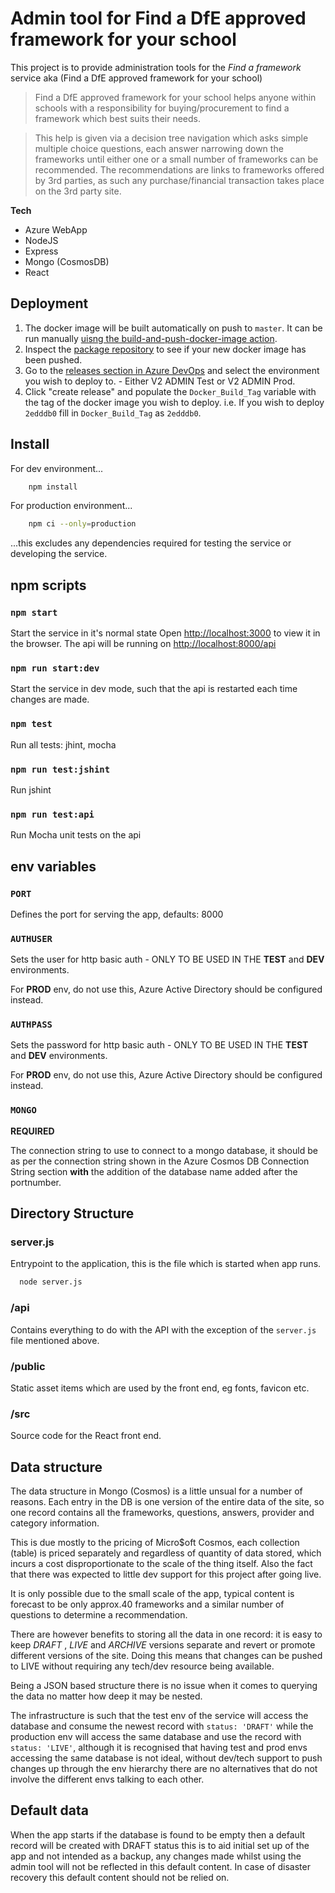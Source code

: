 # Admin tool for Find a DfE approved framework for your school #

This project is to provide administration tools for the *Find a framework* service aka (Find a DfE approved framework for your school)

> Find a DfE approved framework for your school helps anyone within schools with a responsibility for buying/procurement to find a framework which best suits their needs.

> This help is given via a decision tree navigation which asks simple multiple choice questions, each answer narrowing down the frameworks until either one or a small number of frameworks can be recommended. The recommendations are links to frameworks offered by 3rd parties, as such any purchase/financial transaction takes place on the 3rd party site.

**Tech**

- Azure WebApp
- NodeJS
- Express
- Mongo (CosmosDB)
- React

## Deployment

1. The docker image will be built automatically on push to `master`. It can be run manually [uisng the build-and-push-docker-image action](https://github.com/DFE-Digital/buying-for-schools-admin/actions/workflows/build-and-push-docker-image.yml).
2. Inspect the [package repository](https://github.com/dfe-digital/buying-for-schools-admin/pkgs/container/buying-for-schools-admin) to see if your new docker image has been pushed.
3. Go to the [releases section in Azure DevOps](https://dfe-ssp.visualstudio.com/S107-Find-a-DfE-approved-framework-for-your-school/_release?_a=releases&view=mine&definitionId=19) and select the environment you wish to deploy to. - Either V2 ADMIN Test or V2 ADMIN Prod.
4. Click "create release" and populate the `Docker_Build_Tag` variable with the tag of the docker image you wish to deploy. i.e. If you wish to deploy `2edddb0` fill in `Docker_Build_Tag` as `2edddb0`.


## Install ##

For dev environment...

```sh
    npm install
```

For production environment...

```sh
    npm ci --only=production
```

...this excludes any dependencies required for testing the service or developing the service.


## npm scripts ##

### ` npm start ` ###
Start the service in it's normal state
Open [http://localhost:3000](http://localhost:3000) to view it in the browser.
The api will be running on [http://localhost:8000/api](http://localhost:8000/api)

### ` npm run start:dev ` ###
Start the service in dev mode, such that the api is restarted each time changes are made.

### ` npm test ` ###
Run all tests: jhint, mocha

### ` npm run test:jshint ` ###
Run jshint

### ` npm run test:api ` ###
Run Mocha unit tests on the api


## env variables ##

### ` PORT ` ###

Defines the port for serving the app, defaults: 8000


### ` AUTHUSER ` ###

Sets the user for http basic auth - ONLY TO BE USED IN THE **TEST** and **DEV** environments.

For **PROD** env, do not use this, Azure Active Directory should be configured instead.


### ` AUTHPASS ` ###

Sets the password for http basic auth - ONLY TO BE USED IN THE **TEST** and **DEV** environments.

For **PROD** env, do not use this, Azure Active Directory should be configured instead.


### ` MONGO ` ###

**REQUIRED**

The connection string to use to connect to a mongo database, it should be as per the connection string shown in the Azure Cosmos DB Connection String section **with** the addition of the database name added after the portnumber.


## Directory Structure ##

### server.js ###

Entrypoint to the application, this is the file which is started when app runs.

```sh
  node server.js
```


### /api ###

Contains everything to do with the API with the exception of the ` server.js ` file mentioned above.


### /public ###

Static asset items which are used by the front end, eg fonts, favicon etc.


### /src ###

Source code for the React front end.


## Data structure ##

The data structure in Mongo (Cosmos) is a little unsual for a number of reasons. Each entry in the DB is one version of the entire data of the site, so one record contains all the frameworks, questions, answers, provider and category information.

This is due mostly to the pricing of Micro$oft Cosmos, each collection (table) is priced separately and regardless of quantity of data stored, which incurs a cost disproportionate to the scale of the thing itself. Also the fact that there was expected to little dev support for this project after going live.

It is only possible due to the small scale of the app, typical content is forecast to be only approx.40 frameworks and a similar number of questions to determine a recommendation.

There are however benefits to storing all the data in one record: it is easy to keep _DRAFT_ , _LIVE_ and _ARCHIVE_ versions separate and revert or promote different versions of the site. Doing this means that changes can be pushed to LIVE without requiring any tech/dev resource being available.

Being a JSON based structure there is no issue when it comes to querying the data no matter how deep it may be nested.

The infrastructure is such that the test env of the service will access the database and consume the newest record with ` status: 'DRAFT' ` while the production env will access the same database and use the record with ` status: 'LIVE' `, although it is recognised that having test and prod envs accessing the same database is not ideal, without dev/tech support to push changes up through the env hierarchy there are no alternatives that do not involve the different envs talking to each other.


## Default data ##

When the app starts if the database is found to be empty then a default record will be created with DRAFT status this is to aid initial set up of the app and not intended as a backup, any changes made whilst using the admin tool will not be reflected in this default content. In case of disaster recovery this default content should not be relied on.
